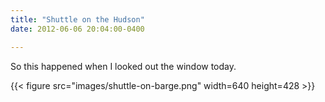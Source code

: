 ```yaml
---
title: "Shuttle on the Hudson"
date: 2012-06-06 20:04:00-0400

---
```


So this happened when I looked out the window today.

{{< figure src="images/shuttle-on-barge.png" width=640 height=428 >}}

